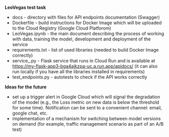 **LeoVegas test task**

- docs - directory with files for API endpoints documentation (Swagger)
- Dockerfile - build instructions for Docker Image which will be uploaded to the Cloud Registry (Google Cloud Platforom)
- LeoVegas.ipynb - the main document describing the process of working with data, training the model, development and deployment of the service
- requirements.txt - list of used libraries (needed to build Docker Image correctly)
- service_.py - Flask service that runs in Cloud Run and is available at https://my-flask-app3-bga4ajkzpa-uc.a.run.app/apidocs/ (it can also run locally if you have all the libraries installed in requirements)
- test_endpoints.py - autotests to check if the API works correctly



**Ideas for the future**

- set up a trigger alert in Google Cloud which will signal the degradation of the model (e.g., the Loss metric on new data is below the threshold for some time). Notification can be sent to a convenient channel: email, google chat, etc.
- implementation of a mechanism for switching between model versions on demand (for example, traffic management scenario as part of an A/B test)
